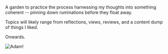 A garden to practice the process harnessing my thoughts into something coherent -- pinning down ruminations before they float away. 


Topics will likely range from reflections, views, reviews, and a content dump of things I liked. 


Onwards. 

![Adam!](/assets/images/adam.jpeg "adam")
